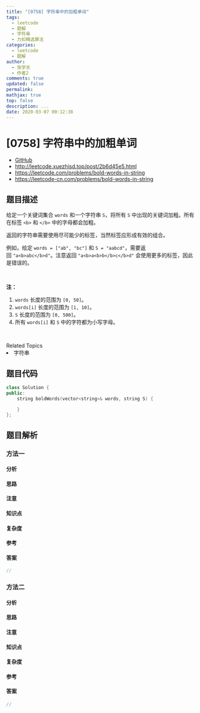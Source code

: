```yaml
---
title: "[0758] 字符串中的加粗单词"
tags:
  - leetcode
  - 题解
  - 字符串
  - 力扣精选算法
categories:
  - leetcode
  - 题解
author:
  - 张学志
  - 作者2
comments: true
updated: false
permalink:
mathjax: true
top: false
description: ...
date: 2020-03-07 00:12:38
---
```



# [0758] 字符串中的加粗单词
* [GitHub](https://github.com/algoboy101/LeetCodeCrowdsource/tree/master/_posts/QA/%5B0758%5D%20%E5%AD%97%E7%AC%A6%E4%B8%B2%E4%B8%AD%E7%9A%84%E5%8A%A0%E7%B2%97%E5%8D%95%E8%AF%8D.md)
* http://leetcode.xuezhisd.top/post/2b6d45e5.html
* https://leetcode.com/problems/bold-words-in-string
* https://leetcode-cn.com/problems/bold-words-in-string


## 题目描述

<p>给定一个关键词集合&nbsp;<code>words</code> 和一个字符串&nbsp;<code>S</code>，将所有 <code>S</code> 中出现的关键词加粗。所有在标签 <code>&lt;b&gt;</code> 和&nbsp;<code>&lt;/b&gt;</code>&nbsp;中的字母都会加粗。</p>

<p>返回的字符串需要使用尽可能少的标签，当然标签应形成有效的组合。</p>

<p>例如，给定&nbsp;<code>words = [&quot;ab&quot;, &quot;bc&quot;]</code> 和&nbsp;<code>S = &quot;aabcd&quot;</code>，需要返回&nbsp;<code>&quot;a&lt;b&gt;abc&lt;/b&gt;d&quot;</code>。注意返回&nbsp;<code>&quot;a&lt;b&gt;a&lt;b&gt;b&lt;/b&gt;c&lt;/b&gt;d&quot;</code>&nbsp;会使用更多的标签，因此是错误的。</p>

<p>&nbsp;</p>

<p><strong>注：</strong></p>

<ol>
	<li><code>words</code> 长度的范围为&nbsp;<code>[0, 50]</code>。</li>
	<li><code>words[i]</code> 长度的范围为&nbsp;<code>[1, 10]</code>。</li>
	<li><code>S</code> 长度的范围为&nbsp;<code>[0, 500]</code>。</li>
	<li>所有&nbsp;<code>words[i]</code>&nbsp;和&nbsp;<code>S</code>&nbsp;中的字符都为小写字母。</li>
</ol>

<p>&nbsp;</p>
<div><div>Related Topics</div><div><li>字符串</li></div></div>


## 题目代码

```cpp
class Solution {
public:
    string boldWords(vector<string>& words, string S) {

    }
};
```


## 题目解析


### 方法一

#### 分析

#### 思路

#### 注意

#### 知识点

#### 复杂度

#### 参考

#### 答案

```cpp
//
```


### 方法二

#### 分析

#### 思路

#### 注意

#### 知识点

#### 复杂度

#### 参考

#### 答案

```cpp
//
```


